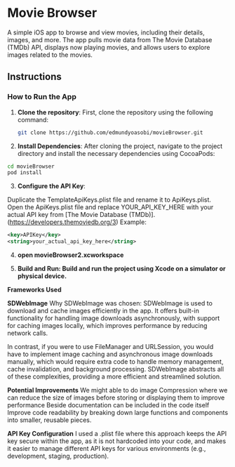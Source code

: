 # Movie Browser

A simple iOS app to browse and view movies, including their details, images, and more. The app pulls movie data from The Movie Database (TMDb) API, displays now playing movies, and allows users to explore images related to the movies.

## Instructions

### How to Run the App

1. **Clone the repository**:
   First, clone the repository using the following command:
   ```bash
   git clone https://github.com/edmundyoasobi/movieBrowser.git
   ```


2. **Install Dependencies**:
  After cloning the project, navigate to the project directory and install the necessary dependencies using CocoaPods:
```bash
cd movieBrowser
pod install
```

3. **Configure the API Key**:

Duplicate the TemplateApiKeys.plist file and rename it to ApiKeys.plist.
Open the ApiKeys.plist file and replace <string>YOUR_API_KEY_HERE</string> with your actual API key from [The Movie Database (TMDb)].(https://developers.themoviedb.org/3)
Example:

```xml
<key>APIKey</key>
<string>your_actual_api_key_here</string>
```

4. **open movieBrowser2.xcworkspace**

5. **Build and Run: Build and run the project using Xcode on a simulator or physical device.**


**Frameworks Used** 

**SDWebImage**
Why SDWebImage was chosen: SDWebImage is used to download and cache images efficiently in the app. It offers built-in functionality for handling image downloads asynchronously, with support for caching images locally, which improves performance by reducing network calls.

In contrast, if you were to use FileManager and URLSession, you would have to implement image caching and asynchronous image downloads manually, which would require extra code to handle memory management, cache invalidation, and background processing. SDWebImage abstracts all of these complexities, providing a more efficient and streamlined solution.


**Potential Improvements**
We might able to do image Compression where we can reduce the size of images before storing or displaying them to improve performance 
Beside documentation can be included in the code itself
Improve code readability by breaking down large functions and components into smaller, reusable pieces.

**API Key Configuration**
I used a .plist file where this approach keeps the API key secure within the app, as it is not hardcoded into your code, and makes it easier to manage different API keys for various environments (e.g., development, staging, production).
